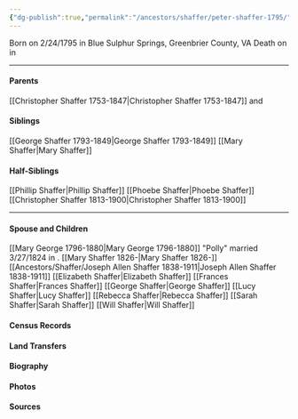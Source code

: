 ```yaml
---
{"dg-publish":true,"permalink":"/ancestors/shaffer/peter-shaffer-1795/"}
---
```


Born on  2/24/1795 in Blue Sulphur Springs, Greenbrier County, VA
Death on <!-- link to date --> in <!-- link to place -->

---
#### Parents

[[Christopher Shaffer 1753-1847\|Christopher Shaffer 1753-1847]] and <!-- Link to mother-->
#### Siblings
[[George Shaffer 1793-1849\|George Shaffer 1793-1849]]
[[Mary Shaffer\|Mary Shaffer]]

#### Half-Siblings
[[Phillip Shaffer\|Phillip Shaffer]]
[[Phoebe Shaffer\|Phoebe Shaffer]]
[[Christopher Shaffer 1813-1900\|Christopher Shaffer 1813-1900]]

---
#### Spouse and Children
[[Mary George 1796-1880\|Mary George 1796-1880]] "Polly" married 3/27/1824 in <!-- link to place -->.
[[Mary Shaffer 1826-\|Mary Shaffer 1826-]]
[[Ancestors/Shaffer/Joseph Allen Shaffer 1838-1911\|Joseph Allen Shaffer 1838-1911]]
[[Elizabeth Shaffer\|Elizabeth Shaffer]]
[[Frances Shaffer\|Frances Shaffer]]
[[George Shaffer\|George Shaffer]]
[[Lucy Shaffer\|Lucy Shaffer]]
[[Rebecca Shaffer\|Rebecca Shaffer]]
[[Sarah Shaffer\|Sarah Shaffer]]
[[Will Shaffer\|Will Shaffer]]

#### Census Records

#### Land Transfers

#### Biography

#### Photos

#### Sources

